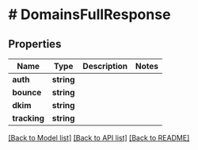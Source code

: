 # # DomainsFullResponse

## Properties

Name | Type | Description | Notes
------------ | ------------- | ------------- | -------------
**auth** | **string** |  | 
**bounce** | **string** |  | 
**dkim** | **string** |  | 
**tracking** | **string** |  | 

[[Back to Model list]](../../README.md#documentation-for-models) [[Back to API list]](../../README.md#documentation-for-api-endpoints) [[Back to README]](../../README.md)


